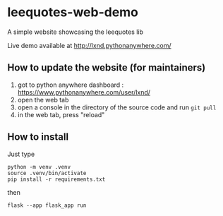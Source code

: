 # leequotes-web-demo

A simple website showcasing the leequotes lib

Live demo available at http://lxnd.pythonanywhere.com/

## How to update the website (for maintainers)

1. got to python anywhere dashboard : https://www.pythonanywhere.com/user/lxnd/
2. open the web tab
3. open a console in the directory of the source code and run `git pull`
4. in the web tab, press "reload"

## How to install

Just type

```
python -m venv .venv
source .venv/bin/activate
pip install -r requirements.txt
```

then

```
flask --app flask_app run
```